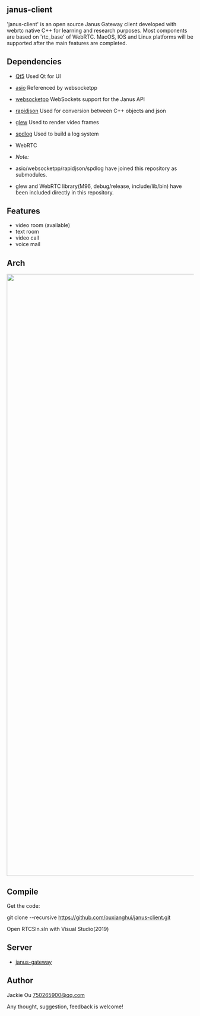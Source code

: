 ## janus-client

'janus-client' is an open source Janus Gateway client developed with webrtc native C++ for learning and research purposes. Most components are based on 'rtc_base' of WebRTC. MacOS, IOS and Linux platforms will be supported after the main features are completed.

## Dependencies

* [Qt5](http://download.qt.io/archive/qt/) Used Qt for UI
* [asio](https://github.com/chriskohlhoff/asio) Referenced by websocketpp
* [websocketpp](https://github.com/zaphoyd/websocketpp) WebSockets support for the Janus API
* [rapidjson](https://github.com/Tencent/rapidjson.git) Used for conversion between C++ objects and json
* [glew](http://glew.sourceforge.net/) Used to render video frames
* [spdlog](https://github.com/gabime/spdlog) Used to build a log system
* WebRTC

* *Note:* 
* asio/websocketpp/rapidjson/spdlog have joined this repository as submodules. 
* glew and WebRTC library(M96, debug/release, include/lib/bin) have been included directly in this repository. 

## Features
* video room (available)
* text room
* video call
* voice mail

## Arch

<img src="https://github.com/ouxianghui/janus-client/blob/multistream/arch.jpg" width="740" height="1620" /><br>

## Compile
Get the code:

  git clone --recursive https://github.com/ouxianghui/janus-client.git
  
  Open RTCSln.sln with Visual Studio(2019)
  
## Server

* [janus-gateway](https://github.com/meetecho/janus-gateway.git)


## Author
Jackie Ou 750265900@qq.com

Any thought, suggestion, feedback is welcome!
